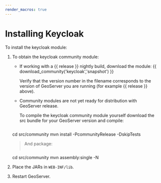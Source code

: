 ```yaml
---
render_macros: true
---
```


# Installing Keycloak

To install the keycloak module:

1.  To obtain the keycloak community module:

    -   If working with a {{ release }} nightly build, download the module: {{ download_community('keycloak','snapshot') }}

        Verify that the version number in the filename corresponds to the version of GeoServer you are running (for example {{ release }} above).

    -   Community modules are not yet ready for distribution with GeoServer release.

        To compile the keycloak community module yourself download the src bundle for your GeoServer version and compile:

        ``` bash
        ```

    cd src/community mvn install -PcommunityRelease -DskipTests

    > And package:
    >
    > ``` bash
    > ```

    cd src/community mvn assembly:single -N

2.  Place the JARs in `WEB-INF/lib`.

3.  Restart GeoServer.
